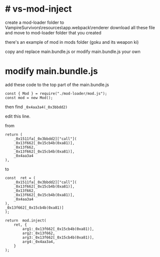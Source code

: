 # # vs-mod-inject

create a mod-loader folder to VampireSurvivors\resources\app\.webpack\renderer
download all these file and move to mod-loader folder that you created

there's an example of mod in mods folder (goku and its weapon ki)

copy and replace main.bundle.js or modify main.bundle.js your own

# modify main.bundle.js

add these code to the top part of the main.bundle.js

    const { Mod } = require("./mod-loader/mod.js");
    const mod = new Mod();
then find `_0x4aa3a4(_0x3bbdd2)`

edit this line.

from

    return ( 
        _0x1511fa[_0x3bbdd2]["call"](
        _0x13f662[_0x15cb4b(0xa81)],
        _0x13f662,
        _0x13f662[_0x15cb4b(0xa81)],
        _0x4aa3a4
    ),

to

    const  ret = (
	    _0x1511fa[_0x3bbdd2]["call"](
	    _0x13f662[_0x15cb4b(0xa81)],
	    _0x13f662,
	    _0x13f662[_0x15cb4b(0xa81)],
	    _0x4aa3a4
	),
    _0x13f662[_0x15cb4b(0xa81)]
    );
    
    return  mod.inject(
	    ret, {
		    arg1:_0x13f662[_0x15cb4b(0xa81)],
		    arg2:_0x13f662,
		    arg3:_0x13f662[_0x15cb4b(0xa81)],
		    arg4:_0x4aa3a4,
	    }
    );
